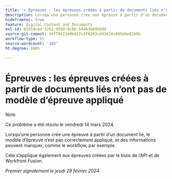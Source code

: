 ```yaml
---
title: '« Épreuves : les épreuves créées à partir de documents liés n’ont pas de modèle d’épreuve appliqué. »'
description: Lorsqu’une personne crée une épreuve à partir d’un document lié, le modèle d’épreuve n’est pas correctement appliqué, et des informations peuvent manquer, comme le workflow, par exemple.
hidefromtoc: true
feature: Digital Content and Documents
exl-id: 62554ced-5262-45d0-9c6b-54eb3689b9dd
source-git-commit: 50f79121e0b027c3f0283cd43d19c885dde8268b
workflow-type: ht
source-wordcount: '103'
ht-degree: 100%

---
```


# Épreuves : les épreuves créées à partir de documents liés n’ont pas de modèle d’épreuve appliqué

<!--On WF, WFF, WFP TOCs-->

>[!NOTE]
>
>Ce problème a été résolu le vendredi 14 mars 2024.

Lorsqu’une personne crée une épreuve à partir d’un document lié, le modèle d’épreuve n’est pas correctement appliqué, et des informations peuvent manquer, comme le workflow, par exemple.

Cela s’applique également aux épreuves créées par le biais de l’API et de Workfront Fusion.

_Premier signalement le jeudi 28 février 2024._
